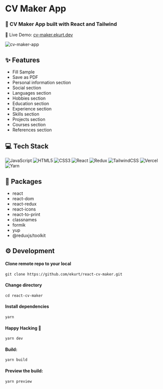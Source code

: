 # CV Maker App

### 📜 CV Maker App built with React and Tailwind

🔗 Live Demo: [cv-maker.ekurt.dev](https://cv-maker.ekurt.dev)

![cv-maker-app](https://cv-maker.ekurt.dev/assets/images/cv-maker-app.gif)

## ✨ Features

- Fill Sample
- Save as PDF
- Personal information section
- Social section
- Languages section
- Hobbies section
- Education section
- Experience section
- Skills section
- Projects section
- Courses section
- References section

## 💻 Tech Stack

![JavaScript](https://img.shields.io/badge/javascript-%23323330.svg?style=for-the-badge&logo=javascript&logoColor=%23F7DF1E)
![HTML5](https://img.shields.io/badge/html5-%23E34F26.svg?style=for-the-badge&logo=html5&logoColor=white)
![CSS3](https://img.shields.io/badge/css3-%231572B6.svg?style=for-the-badge&logo=css3&logoColor=white)
![React](https://img.shields.io/badge/react-%2320232a.svg?style=for-the-badge&logo=react&logoColor=%2361DAFB)
![Redux](https://img.shields.io/badge/redux-%23593d88.svg?style=for-the-badge&logo=redux&logoColor=white)
![TailwindCSS](https://img.shields.io/badge/tailwindcss-%2338B2AC.svg?style=for-the-badge&logo=tailwind-css&logoColor=white)
![Vercel](https://img.shields.io/badge/vercel-%23000000.svg?style=for-the-badge&logo=vercel&logoColor=white)
![Yarn](https://img.shields.io/badge/yarn-%232C8EBB.svg?style=for-the-badge&logo=yarn&logoColor=white)

## 📝 Packages

- react
- react-dom
- react-redux
- react-icons
- react-to-print
- classnames
- formik
- yup
- @reduxjs/toolkit

## ⚙️ Development

#### Clone remote repo to your local

```
git clone https://github.com/ekurt/react-cv-maker.git
```

#### Change directory

```
cd react-cv-maker
```

#### Install dependencies

```
yarn
```

#### Happy Hacking 🎉

```
yarn dev
```

#### Build:

```
yarn build
```

#### Preview the build:

```
yarn preview
```
